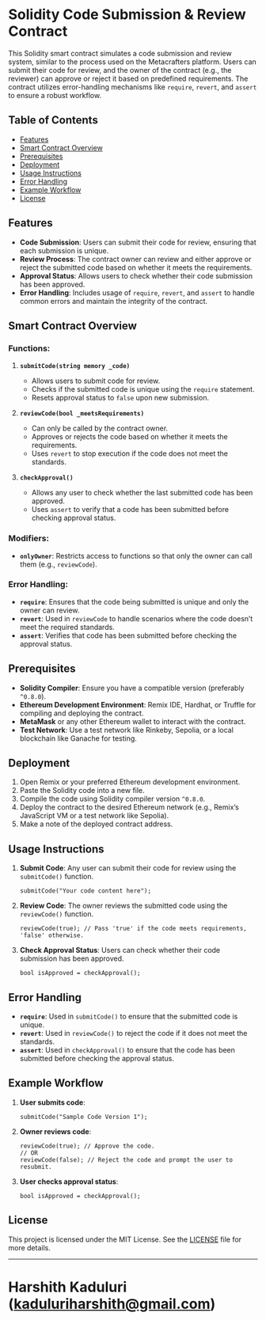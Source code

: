 # Solidity Code Submission & Review Contract

This Solidity smart contract simulates a code submission and review system, similar to the process used on the Metacrafters platform. Users can submit their code for review, and the owner of the contract (e.g., the reviewer) can approve or reject it based on predefined requirements. The contract utilizes error-handling mechanisms like `require`, `revert`, and `assert` to ensure a robust workflow.

## Table of Contents
- [Features](#features)
- [Smart Contract Overview](#smart-contract-overview)
- [Prerequisites](#prerequisites)
- [Deployment](#deployment)
- [Usage Instructions](#usage-instructions)
- [Error Handling](#error-handling)
- [Example Workflow](#example-workflow)
- [License](#license)

## Features

- **Code Submission**: Users can submit their code for review, ensuring that each submission is unique.
- **Review Process**: The contract owner can review and either approve or reject the submitted code based on whether it meets the requirements.
- **Approval Status**: Allows users to check whether their code submission has been approved.
- **Error Handling**: Includes usage of `require`, `revert`, and `assert` to handle common errors and maintain the integrity of the contract.

## Smart Contract Overview

### Functions:
1. **`submitCode(string memory _code)`**
   - Allows users to submit code for review.
   - Checks if the submitted code is unique using the `require` statement.
   - Resets approval status to `false` upon new submission.

2. **`reviewCode(bool _meetsRequirements)`**
   - Can only be called by the contract owner.
   - Approves or rejects the code based on whether it meets the requirements.
   - Uses `revert` to stop execution if the code does not meet the standards.

3. **`checkApproval()`**
   - Allows any user to check whether the last submitted code has been approved.
   - Uses `assert` to verify that a code has been submitted before checking approval status.

### Modifiers:
- **`onlyOwner`**: Restricts access to functions so that only the owner can call them (e.g., `reviewCode`).

### Error Handling:
- **`require`**: Ensures that the code being submitted is unique and only the owner can review.
- **`revert`**: Used in `reviewCode` to handle scenarios where the code doesn’t meet the required standards.
- **`assert`**: Verifies that code has been submitted before checking the approval status.

## Prerequisites

- **Solidity Compiler**: Ensure you have a compatible version (preferably `^0.8.0`).
- **Ethereum Development Environment**: Remix IDE, Hardhat, or Truffle for compiling and deploying the contract.
- **MetaMask** or any other Ethereum wallet to interact with the contract.
- **Test Network**: Use a test network like Rinkeby, Sepolia, or a local blockchain like Ganache for testing.

## Deployment

1. Open Remix or your preferred Ethereum development environment.
2. Paste the Solidity code into a new file.
3. Compile the code using Solidity compiler version `^0.8.0`.
4. Deploy the contract to the desired Ethereum network (e.g., Remix’s JavaScript VM or a test network like Sepolia).
5. Make a note of the deployed contract address.

## Usage Instructions

1. **Submit Code**: Any user can submit their code for review using the `submitCode()` function.
   ```solidity
   submitCode("Your code content here");
   ```

2. **Review Code**: The owner reviews the submitted code using the `reviewCode()` function.
   ```solidity
   reviewCode(true); // Pass 'true' if the code meets requirements, 'false' otherwise.
   ```

3. **Check Approval Status**: Users can check whether their code submission has been approved.
   ```solidity
   bool isApproved = checkApproval();
   ```

## Error Handling

- **`require`**: Used in `submitCode()` to ensure that the submitted code is unique.
- **`revert`**: Used in `reviewCode()` to reject the code if it does not meet the standards.
- **`assert`**: Used in `checkApproval()` to ensure that the code has been submitted before checking the approval status.

## Example Workflow

1. **User submits code**:
   ```solidity
   submitCode("Sample Code Version 1");
   ```

2. **Owner reviews code**:
   ```solidity
   reviewCode(true); // Approve the code.
   // OR
   reviewCode(false); // Reject the code and prompt the user to resubmit.
   ```

3. **User checks approval status**:
   ```solidity
   bool isApproved = checkApproval();
   ```

## License

This project is licensed under the MIT License. See the [LICENSE](LICENSE) file for more details.

---

# Harshith Kaduluri (kaduluriharshith@gmail.com)
